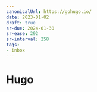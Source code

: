 ```yaml
---
canonicalUrl: https://gohugo.io/
date: 2023-01-02
draft: true
sr-due: 2024-01-30
sr-ease: 292
sr-interval: 258
tags:
- inbox
---
```


# Hugo